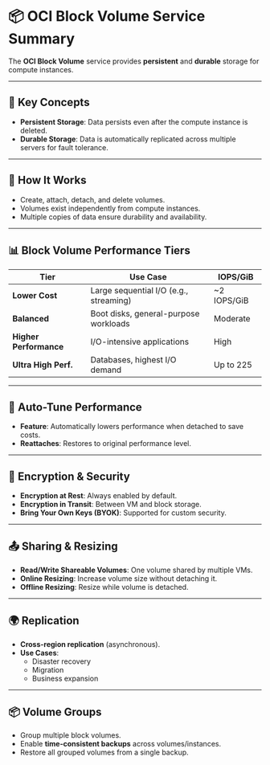 # 📦 OCI Block Volume Service Summary

The **OCI Block Volume** service provides **persistent** and **durable** storage for compute instances.

---

## 🔑 Key Concepts

- **Persistent Storage**: Data persists even after the compute instance is deleted.
- **Durable Storage**: Data is automatically replicated across multiple servers for fault tolerance.

---

## 🧱 How It Works

- Create, attach, detach, and delete volumes.
- Volumes exist independently from compute instances.
- Multiple copies of data ensure durability and availability.

---

## 📊 Block Volume Performance Tiers

| Tier                   | Use Case                                 | IOPS/GiB     |
|------------------------|------------------------------------------|--------------|
| **Lower Cost**         | Large sequential I/O (e.g., streaming)   | ~2 IOPS/GiB  |
| **Balanced**           | Boot disks, general-purpose workloads    | Moderate     |
| **Higher Performance** | I/O-intensive applications               | High         |
| **Ultra High Perf.**   | Databases, highest I/O demand            | Up to 225    |

---

## 🔁 Auto-Tune Performance

- **Feature**: Automatically lowers performance when detached to save costs.
- **Reattaches**: Restores to original performance level.

---

## 🔐 Encryption & Security

- **Encryption at Rest**: Always enabled by default.
- **Encryption in Transit**: Between VM and block storage.
- **Bring Your Own Keys (BYOK)**: Supported for custom security.

---

## 📤 Sharing & Resizing

- **Read/Write Shareable Volumes**: One volume shared by multiple VMs.
- **Online Resizing**: Increase volume size without detaching it.
- **Offline Resizing**: Resize while volume is detached.

---

## 🌍 Replication

- **Cross-region replication** (asynchronous).
- **Use Cases**:
  - Disaster recovery
  - Migration
  - Business expansion

---

## 📦 Volume Groups

- Group multiple block volumes.
- Enable **time-consistent backups** across volumes/instances.
- Restore all grouped volumes from a single backup.
